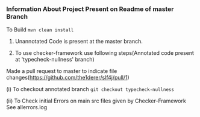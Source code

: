 ### Information About Project Present on Readme of master Branch

To Build
``mvn clean install``


1. Unannotated Code is present at the master branch.


2. To use checker-framework  use following steps(Annotated code present at 'typecheck-nullness' branch)

Made a pull request to master to indicate file changes(https://github.com/the1derer/slf4j/pull/1)

(i) To checkout annotated branch
     ``git checkout typecheck-nullness``

(ii) To Check initial Errors on main src files given by Checker-Framework<br />
     See allerrors.log